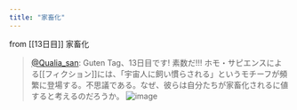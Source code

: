 ```yaml
---
title: "家畜化"
---
```


from [[13日目]]
家畜化
> [@Qualia_san](https://twitter.com/Qualia_san/status/1590189050883100672): Guten Tag、13日目です! 素数だ!!!
> ホモ・サピエンスによる[[フィクション]]には、「宇宙人に飼い慣らされる」というモチーフが頻繁に登場する。不思議である。なぜ、彼らは自分たちが家畜化されるに値すると考えるのだろうか。
> ![image](https://pbs.twimg.com/media/FhF8fqAUAAYvcZX.png)
